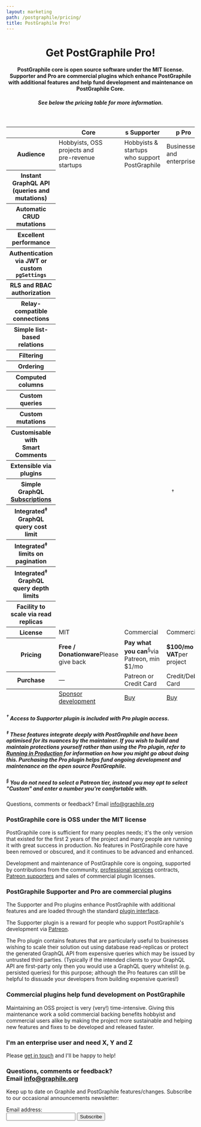 ```yaml
---
layout: marketing
path: /postgraphile/pricing/
title: PostGraphile Pro!
---
```


<header class='hero simple'>
<div class='container'>
<div class='row'>
<div class='col-xs-12'>
<div class='hero-block'>

# Get PostGraphile Pro!

#### PostGraphile core is open source software under the MIT license. Supporter and Pro are commercial plugins which enhance PostGraphile with additional features and help fund development and maintenance on PostGraphile Core.

##### See below the pricing table for more information.

</div>
</div>
</div>
</div>
</header>

<!-- **************************************** -->

<section>
<div class='container'>

<div class='row'>
<div class='text-center col-xs-12'>

<table class='pricing-table'>
  <thead>

<tr>
  <th></th>
  <th><span class="f3 fab fa-github"></span> Core</th>
  <th><span class='plan-supporter'><span class='first-letter'>s</span></span> Supporter</th>
  <th><span class='plan-pro'><span class='first-letter'>p</span></span> Pro</th>
</tr>

</thead>
<tbody>

<tr>
  <th>Audience</th>
  <td>Hobbyists, OSS projects and<br />pre-revenue startups</td>
  <td>Hobbyists & startups who support PostGraphile</td>
  <td>Businesses and enterprise</td>
</tr>

<tr>
  <th>Instant GraphQL API<br />(queries and mutations)</th>
  <td><span class='fas fa-check-circle'></span></td>
  <td><span class='fas fa-check-circle'></span></td>
  <td><span class='fas fa-check-circle'></span></td>
</tr>

<tr>
  <th>Automatic CRUD mutations</th>
  <td><span class='fas fa-check-circle'></span></td>
  <td><span class='fas fa-check-circle'></span></td>
  <td><span class='fas fa-check-circle'></span></td>
</tr>

<tr>
  <th>Excellent performance</th>
  <td><span class='fas fa-check-circle'></span></td>
  <td><span class='fas fa-check-circle'></span></td>
  <td><span class='fas fa-check-circle'></span></td>
</tr>

<tr>
  <th>Authentication via JWT or custom <code>pgSettings</code></th>
  <td><span class='fas fa-check-circle'></span></td>
  <td><span class='fas fa-check-circle'></span></td>
  <td><span class='fas fa-check-circle'></span></td>
</tr>

<tr>
  <th>RLS and RBAC authorization</th>
  <td><span class='fas fa-check-circle'></span></td>
  <td><span class='fas fa-check-circle'></span></td>
  <td><span class='fas fa-check-circle'></span></td>
</tr>

<tr>
  <th>Relay-compatible connections</th>
  <td><span class='fas fa-check-circle'></span></td>
  <td><span class='fas fa-check-circle'></span></td>
  <td><span class='fas fa-check-circle'></span></td>
</tr>

<tr>
  <th>Simple list-based relations</th>
  <td><span class='fas fa-check-circle'></span></td>
  <td><span class='fas fa-check-circle'></span></td>
  <td><span class='fas fa-check-circle'></span></td>
</tr>

<tr>
  <th>Filtering</th>
  <td><span class='fas fa-check-circle'></span></td>
  <td><span class='fas fa-check-circle'></span></td>
  <td><span class='fas fa-check-circle'></span></td>
</tr>

<tr>
  <th>Ordering</th>
  <td><span class='fas fa-check-circle'></span></td>
  <td><span class='fas fa-check-circle'></span></td>
  <td><span class='fas fa-check-circle'></span></td>
</tr>

<tr>
  <th>Computed columns</th>
  <td><span class='fas fa-check-circle'></span></td>
  <td><span class='fas fa-check-circle'></span></td>
  <td><span class='fas fa-check-circle'></span></td>
</tr>

<tr>
  <th>Custom queries</th>
  <td><span class='fas fa-check-circle'></span></td>
  <td><span class='fas fa-check-circle'></span></td>
  <td><span class='fas fa-check-circle'></span></td>
</tr>

<tr>
  <th>Custom mutations</th>
  <td><span class='fas fa-check-circle'></span></td>
  <td><span class='fas fa-check-circle'></span></td>
  <td><span class='fas fa-check-circle'></span></td>
</tr>

<tr>
  <th>Customisable with<br />Smart Comments</th>
  <td><span class='fas fa-check-circle'></span></td>
  <td><span class='fas fa-check-circle'></span></td>
  <td><span class='fas fa-check-circle'></span></td>
</tr>

<tr>
  <th>Extensible via plugins</th>
  <td><span class='fas fa-check-circle'></span></td>
  <td><span class='fas fa-check-circle'></span></td>
  <td><span class='fas fa-check-circle'></span></td>
</tr>

<tr>
  <th>Simple GraphQL <a href="/postgraphile/subscriptions/">Subscriptions</a></th>
  <td><span class='fas fa-times-circle'></span></td>
  <td><span class='fas fa-check-circle'></span></td>
  <td><sup style="visibility: hidden">&nbsp;†</sup><span class='fas fa-check-circle'></span><sup>&nbsp;†</sup></td>
</tr>

<tr>
  <th>Integrated<sup>‡</sup> GraphQL query cost limit</th>
  <td><span class='fas fa-times-circle'></span></td>
  <td><span class='fas fa-times-circle'></span></td>
  <td><span class='fas fa-check-circle'></span></td>
</tr>

<tr>
  <th>Integrated<sup>‡</sup> limits on pagination</th>
  <td><span class='fas fa-times-circle'></span></td>
  <td><span class='fas fa-times-circle'></span></td>
  <td><span class='fas fa-check-circle'></span></td>
</tr>

<tr>
  <th>Integrated<sup>‡</sup> GraphQL query depth limits</th>
  <td><span class='fas fa-times-circle'></span></td>
  <td><span class='fas fa-times-circle'></span></td>
  <td><span class='fas fa-check-circle'></span></td>
</tr>

<tr>
  <th>Facility to scale via read replicas</th>
  <td><span class='fas fa-times-circle'></span></td>
  <td><span class='fas fa-times-circle'></span></td>
  <td><span class='fas fa-check-circle'></span></td>
</tr>

<tr>
  <th>License</th>
  <td>MIT</td>
  <td>Commercial</td>
  <td>Commercial</td>
</tr>

<tr>
  <th>Pricing</th>
  <td><strong>Free / Donationware</strong><span class='note'>Please give back</span></td>
  <td><strong>Pay what you can</strong><sup>§</sup><span class='note'>via Patreon, min $1/mo</span></td>
  <td><strong>$100/mo + VAT</strong><span class='note'>per project</span></td>
</tr>

<tr>
  <th>Purchase</th>
  <td>&mdash;</td>
  <td>Patreon or Credit Card</td>
  <td>Credit/Debit Card</td>
</tr>

  </tbody>
  <tfoot>

<tr>
  <th></th>
  <td><a class='button--solid' href='https://patreon.com/benjie'>Sponsor development <span class='fas fa-external-link-square-alt'></span></a></td>
  <td><a class='button--solid' href='https://store.graphile.com'>Buy <span class='fas fa-external-link-square-alt'></span></a></td>
  <td><a class='button--solid' href='https://store.graphile.com'>Buy <span class='fas fa-external-link-square-alt'></span></a></td>
</tr>

  </tfoot>

</table>

##### <sup>†</sup> Access to Supporter plugin is included with Pro plugin access.

##### <sup>‡</sup> These features integrate deeply with PostGraphile and have been optimised for its nuances by the maintainer. If you wish to build and maintain protections yourself rather than using the Pro plugin, refer to [Running in Production](/postgraphile/production/) for information on how you might go about doing this. Purchasing the Pro plugin helps fund ongoing development and maintenance on the open source PostGraphile.

##### <sup>§</sup> You do not need to select a Patreon tier, instead you may opt to select "Custom" and enter a number you're comfortable with.

Questions, comments or feedback? Email <a href="mailto:info@graphile.org?subject=Pricing%20question/comment/feedback:)">info@graphile.org</a>

</div>
</div>

</div>
</section>

<section>
<div class='container'>

<div class='row'>
<div class='text-center col-xs-12'>

### PostGraphile core is OSS under the MIT license

PostGraphile core is sufficient for many peoples needs; it's the only version
that existed for the first 2 years of the project and many people are running
it with great success in production. No features in PostGraphile core have
been removed or obscured, and it continues to be advanced and enhanced.

Development and maintenance of PostGraphile core is ongoing, supported by
contributions from the community, [professional services](/support/) contracts,
[Patreon supporters](https://patreon.com/benjie) and sales of commercial plugin
licenses.

### PostGraphile Supporter and Pro are commercial plugins

The Supporter and Pro plugins enhance PostGraphile with additional features and
are loaded through the standard [plugin interface](/postgraphile/plugins/).

The Supporter plugin is a reward for people who support PostGraphile's
development via [Patreon](https://patreon.com/benjie).

The Pro plugin contains features that are particularly useful to businesses
wishing to scale their solution out using database read-replicas or protect the
generated GraphQL API from expensive queries which may be issued by untrusted
third parties. (Typically if the intended clients to your GraphQL API are
first-party only then you would use a GraphQL query whitelist (e.g. persisted
queries) for this purpose; although the Pro features can still be helpful to
dissuade your developers from building expensive queries!)

### Commercial plugins help fund development on PostGraphile

Maintaining an OSS project is very (very!) time-intensive. Giving this
maintenance work a solid commercial backing benefits hobbyist and commercial
users alike by making the project more sustainable and helping new features and
fixes to be developed and released faster.

### I'm an enterprise user and need X, Y and Z

Please [get in touch](mailto:benjie@graphile.org?subject=Enterprise) and I'll
be happy to help!

</div>
</div>
</div>
</section>

<!-- **************************************** -->

<section class='mailinglist'>
<div class='container'>

<div class='row'>
<div class='col-xs-12'>
<div class='hero-block'>

<h3>
Questions, comments or feedback?
<br />
Email <a href="mailto:info@graphile.org?subject=Pricing%20question/comment/feedback:)">info@graphile.org</a>
</h3>

<form action="//graphile.us16.list-manage.com/subscribe/post?u=d103f710cf00a9273b55e8e9b&amp;id=c3a9eb5c4e" method="post"
id="mc-embedded-subscribe-form" name="mc-embedded-subscribe-form" class="validate" target="_blank" novalidate>
  <div id="mc_embed_signup_scroll" class="center hero-block">
    <p>Keep up to date on Graphile and PostGraphile features/changes.
    Subscribe to our occasional announcements newsletter:</p>
    <div class="mc-field-group form-inline justify-content-center">
      <div class='form-group'>
        <div class="mb2">
          <label class="label--small" for="mce-EMAIL">Email address:</label>
        </div>
          <input
            autocapitalize="off"
            autocomplete="off"
            autocorrect="off"
            class="input-text mb0-ns mb1"
            id="mce-EMAIL"
            name="EMAIL"
            spellcheck="false"
            type="email"
            value=""
          />
        <!-- real people should not fill this in and expect good things - do not remove this or risk form bot signups-->
        <div style="position: absolute; left: -5000px;" aria-hidden="true"><input type="text" name="b_d103f710cf00a9273b55e8e9b_c3a9eb5c4e" tabindex="-1" value="" /></div>
        <input
          class="button--solid"
          id="mc-embedded-subscribe"
          name="subscribe"
          type="submit"
          value="Subscribe"
        />
      </div>
      <div id="mce-responses" class="clear">
        <div class="response" id="mce-error-response" style="display:none"></div>
        <div class="response" id="mce-success-response" style="display:none"></div>
      </div>
    </div>
  </div>
</form>

</div>
</div>
</div>

</div>
</section>

<!-- **************************************** -->
